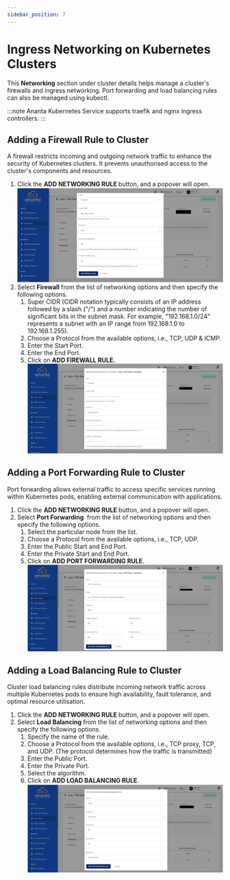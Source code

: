 ```yaml
---
sidebar_position: 7
---
```

# Ingress Networking on Kubernetes Clusters

This **Networking** section under cluster details helps manage a cluster's firewalls and ingress networking. Port forwarding and load balancing rules can also be managed using kubectl.

:::note
Ananta Kubernetes Service supports traefik and nginx ingress controllers.
:::

## Adding a Firewall Rule to Cluster

A firewall restricts incoming and outgoing network traffic to enhance the security of Kubernetes clusters. It prevents unauthorised access to the cluster's components and resources.

1. Click the **ADD NETWORKING RULE** button, and a popover will open.   ![Networking Rule](img/NetworkingRule.png)
2. Select **Firewall** from the list of networking options and then specify the following options.
    1. Super CIDR (CIDR notation typically consists of an IP address followed by a slash ("/") and a number indicating the number of significant bits in the subnet mask. For example, "192.168.1.0/24" represents a subnet with an IP range from 192.168.1.0 to 192.168.1.255).
    2. Choose a Protocol from the available options, i.e., TCP, UDP & ICMP.
    3. Enter the Start Port.
    4. Enter the End Port.
    5. Click on **ADD FIREWALL RULE.**
    ![Firewall Rule](img/FirewallRule.png)

## Adding a Port Forwarding Rule to Cluster

Port forwarding allows external traffic to access specific services running within Kubernetes pods, enabling external communication with applications.

1. Click the **ADD NETWORKING RULE** button, and a popover will open.
2. Select **Port Forwarding**  from the list of networking options and then specify the following options.
    1. Select the particular node from the list.
    2. Choose a Protocol from the available options, i.e., TCP, UDP.
    3. Enter the Public Start and End Port.
    4. Enter the Private Start and End Port.
    5. Click on **ADD PORT FORWARDING RULE.**
    ![Port Forwarding](img/PortForwarding.png)   

## Adding a Load Balancing Rule to Cluster

Cluster load balancing rules distribute incoming network traffic across multiple Kubernetes pods to ensure high availability, fault tolerance, and optimal resource utilisation.

1. Click the **ADD NETWORKING RULE** button, and a popover will open.
2. Select **Load Balancing** from the list of networking options and then specify the following options.
    1. Specify the name of the rule.
    2. Choose a Protocol from the available options, i.e., TCP proxy, TCP, and UDP. (The protocol determines how the traffic is transmitted)
    3. Enter the Public Port.
    4. Enter the Private Port.
    5. Select the algorithm.
    6. Click on **ADD LOAD BALANCING RULE**.
    ![Load Balancing Rule](img/LoadBalancingRule.png)


